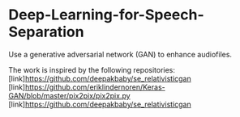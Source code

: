 # Deep-Learning-for-Speech-Separation

Use a generative adversarial network (GAN) to enhance audiofiles.


The work is inspired by the following repositories:
[link]https://github.com/deepakbaby/se_relativisticgan
[link]https://github.com/eriklindernoren/Keras-GAN/blob/master/pix2pix/pix2pix.py
[link]https://github.com/deepakbaby/se_relativisticgan
